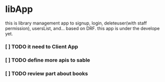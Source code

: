 # libApp
this is library management app to signup, login, deleteuser(with staff permission), usersList, and... based on DRF.
this app is under the develope yet.





### [ ] TODO it need to Client App 
### [ ] TODO define more apis to sable
### [ ] TODO review part about books
